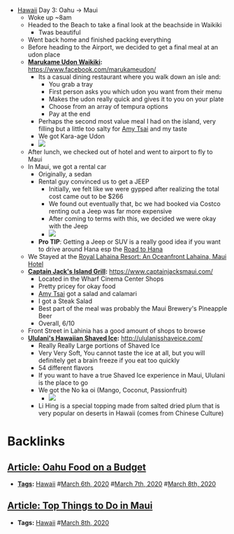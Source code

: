 - [Hawaii](<Hawaii.md>) Day 3: Oahu -> Maui
    - Woke up ~8am
    - Headed to the Beach to take a final look at the beachside in Waikiki
        - Twas beautiful
    - Went back home and finished packing everything
    - Before heading to the Airport, we decided to get a final meal at an udon place
    - **[Marukame Udon Waikiki](<Marukame Udon Waikiki.md>):** https://www.facebook.com/marukameudon/
        - Its a casual dining restaurant where you walk down an isle and:
            - You grab a tray
            - First person asks you which udon you want from their menu
            - Makes the udon really quick and gives it to you on your plate
            - Choose from an array of tempura options
            - Pay at the end
        - Perhaps the second most value meal I had on the island, very filling but a little too salty for [Amy Tsai](<Amy Tsai.md>) and my taste
        - We got Kara-age Udon
        - ![](https://firebasestorage.googleapis.com/v0/b/firescript-577a2.appspot.com/o/imgs%2Fapp%2Fandyjgao%2FluKC0iINNo?alt=media&token=fab526a4-716d-473d-b363-879e15c6c7cc)
    - After lunch, we checked out of hotel and went to airport to fly to Maui
    - In Maui, we got a rental car
        - Originally, a sedan
        - Rental guy convinced us to get a JEEP
            - Initially, we felt like we were gypped after realizing the total cost came out to be $266
            - We found out eventually that, bc we had booked via Costco renting out a Jeep  was far more expensive
            - After coming to terms with this, we decided we were okay with the Jeep
            - ![](https://firebasestorage.googleapis.com/v0/b/firescript-577a2.appspot.com/o/imgs%2Fapp%2Fandyjgao%2F4sREgvTVqs?alt=media&token=291e1fdb-3dcf-4ab5-bcf0-bc34a0f81eb6)
        -  **Pro TIP**: Getting a Jeep or SUV is a really good idea if you want to drive around Hana esp the [Road to Hana](<Road to Hana.md>)
    - We Stayed at the [Royal Lahaina Resort: An Oceanfront Lahaina, Maui Hotel](https://www.royallahaina.com/)
    - **[**Captain Jack's Island Grill**](<**Captain Jack's Island Grill**.md>):** https://www.captainjacksmaui.com/
        - Located in the Wharf Cinema Center Shops
        - Pretty pricey for okay food
        - [Amy Tsai](<Amy Tsai.md>) got a salad and calamari
        - I got a Steak Salad
        - Best part of the meal was probably the Maui Brewery's Pineapple Beer
        - Overall, 6/10
    - Front Street in Lahinia has a good amount of shops to browse
    - **[Ululani's Hawaiian Shaved Ice](<Ululani's Hawaiian Shaved Ice.md>):** http://ululanisshaveice.com/
        - Really Really Large portions of Shaved Ice
        - Very Very Soft, You cannot taste the ice at all, but you will definitely get a brain freeze if you eat too quickly
        - 54 different flavors
        - If you want to have a true Shaved Ice experience in Maui, Ululani is the place to go
        - We got the No ka oi (Mango, Coconut, Passionfruit)
            - ![](https://firebasestorage.googleapis.com/v0/b/firescript-577a2.appspot.com/o/imgs%2Fapp%2Fandyjgao%2FcwnnwqsyVM?alt=media&token=1287a35c-1dfd-45e1-bc68-20f765c63a38)
        - Li Hing is a special topping made from salted dried plum that is very popular on deserts in Hawaii (comes from Chinese Culture)

# Backlinks
## [Article: Oahu Food on a Budget](<Article: Oahu Food on a Budget.md>)
- **[Tags](<Tags.md>):** [Hawaii](<Hawaii.md>) #[March 6th, 2020](<March 6th, 2020.md>) #[March 7th, 2020](<March 7th, 2020.md>) #[March 8th, 2020](<March 8th, 2020.md>)

## [Article: Top Things to Do in Maui](<Article: Top Things to Do in Maui.md>)
- **Tags:** [Hawaii](<Hawaii.md>) #[March 8th, 2020](<March 8th, 2020.md>)

